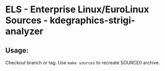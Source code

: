 # ELS - Enterprise Linux/EuroLinux Sources - kdegraphics-strigi-analyzer
 
## Usage:
  Checkout branch or tag. Use `make sources` to recreate  SOURCE0 archive.
